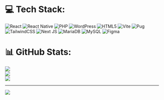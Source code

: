 
# 💻 Tech Stack:
![React](https://img.shields.io/badge/react-%2320232a.svg?style=flat-square&logo=react&logoColor=%2361DAFB) ![React Native](https://img.shields.io/badge/react_native-%2320232a.svg?style=flat-square&logo=react&logoColor=%2361DAFB) ![PHP](https://img.shields.io/badge/php-%23777BB4.svg?style=flat-square&logo=php&logoColor=white) ![WordPress](https://img.shields.io/badge/WordPress-%23117AC9.svg?style=flat-square&logo=WordPress&logoColor=white) ![HTML5](https://img.shields.io/badge/html5-%23E34F26.svg?style=flat-square&logo=html5&logoColor=white) ![Vite](https://img.shields.io/badge/vite-%23646CFF.svg?style=flat-square&logo=vite&logoColor=white) ![Pug](https://img.shields.io/badge/Pug-FFF?style=flat-square&logo=pug&logoColor=A86454) ![TailwindCSS](https://img.shields.io/badge/tailwindcss-%2338B2AC.svg?style=flat-square&logo=tailwind-css&logoColor=white) ![Next JS](https://img.shields.io/badge/Next-black?style=flat-square&logo=next.js&logoColor=white) ![MariaDB](https://img.shields.io/badge/MariaDB-003545?style=flat-square&logo=mariadb&logoColor=white) ![MySQL](https://img.shields.io/badge/mysql-%2300000f.svg?style=flat-square&logo=mysql&logoColor=white) ![Figma](https://img.shields.io/badge/figma-%23F24E1E.svg?style=flat-square&logo=figma&logoColor=white)
# 📊 GitHub Stats:
![](https://github-readme-stats.vercel.app/api?username=aminmithun&theme=radical&hide_border=false&include_all_commits=true&count_private=false)<br/>
![](https://github-readme-streak-stats.herokuapp.com/?user=aminmithun&theme=radical&hide_border=false)<br/>
![](https://github-readme-stats.vercel.app/api/top-langs/?username=aminmithun&theme=radical&hide_border=false&include_all_commits=true&count_private=false&layout=compact)

---
[![](https://visitcount.itsvg.in/api?id=aminmithun&icon=1&color=0)](https://visitcount.itsvg.in)

<!-- Proudly created with GPRM ( https://gprm.itsvg.in ) -->
